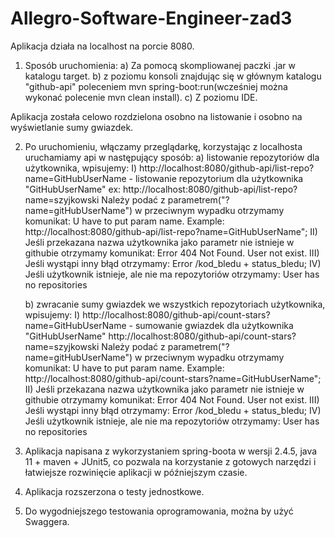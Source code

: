 # Allegro-Software-Engineer-zad3

Aplikacja działa na localhost na porcie 8080.

1. Sposób uruchomienia:
    a) Za pomocą skompliowanej paczki .jar w katalogu target.
    b) z poziomu konsoli znajdując się w głównym katalogu "github-api" poleceniem mvn spring-boot:run(wcześniej można wykonać polecenie mvn clean install).
    c) Z poziomu IDE.
    
Aplikacja została celowo rozdzielona osobno na listowanie i osobno na wyświetlanie sumy gwiazdek.

2. Po uruchomieniu, włączamy przeglądarkę, korzystając z localhosta uruchamiamy api w następujący sposób:
    a) listowanie repozytoriów dla użytkownika, wpisujemy:
        I)    http://localhost:8080/github-api/list-repo?name=GitHubUserName - listowanie repozytorium dla użytkownika "GitHubUserName"
              ex: http://localhost:8080/github-api/list-repo?name=szyjkowski
              Należy podać z parametrem("?name=gitHubUserName") w przeciwnym wypadku otrzymamy komunikat:
              U have to put param name. Example: http://localhost:8080/github-api/list-repo?name=GitHubUserName";
      II)     Jeśli przekazana nazwa użytkownika jako parametr nie istnieje w githubie otrzymamy komunikat:
              Error 404 Not Found. User not exist.
      III)    Jeśli wystąpi inny błąd otrzymamy:
              Error /kod_bledu + status_bledu;
      IV)     Jeśli użytkownik istnieje, ale nie ma repozytoriów otrzymamy:
              User has no repositories

    b) zwracanie sumy gwiazdek we wszystkich repozytoriach użytkownika, wpisujemy:
      I)      http://localhost:8080/github-api/count-stars?name=GitHubUserName - sumowanie gwiazdek dla użytkownika "GitHubUserName"
              http://localhost:8080/github-api/count-stars?name=szyjkowski
              Należy podać z parametrem("?name=gitHubUserName") w przeciwnym wypadku otrzymamy komunikat:
              U have to put param name. Example: http://localhost:8080/github-api/count-stars?name=GitHubUserName";
      II)     Jeśli przekazana nazwa użytkownika jako parametr nie istnieje w githubie otrzymamy komunikat:
              Error 404 Not Found. User not exist.
      III)    Jeśli wystąpi inny błąd otrzymamy:
              Error /kod_bledu + status_bledu;
      IV)     Jeśli użytkownik istnieje, ale nie ma repozytoriów otrzymamy:
              User has no repositories
3. Aplikacja napisana z wykorzystaniem spring-boota w wersji 2.4.5, java 11 + maven + JUnit5, co pozwala na korzystanie z gotowych narzędzi i łatwiejsze rozwinięcie aplikacji w późniejszym czasie.
4. Aplikacja rozszerzona o testy jednostkowe.
5. Do wygodniejszego testowania oprogramowania, można by użyć Swaggera.


